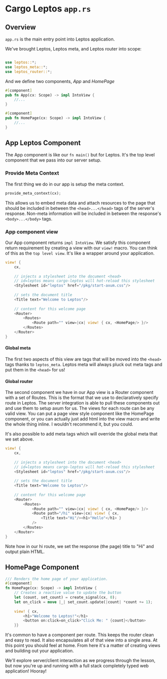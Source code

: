 # Cargo Leptos `app.rs`

## Overview
`app.rs` is the main entry point into Leptos application. 

We've brought Leptos, Leptos meta, and Leptos router into scope:

```rust

use leptos::*;  
use leptos_meta::*;  
use leptos_router::*;

```

And we define two components, *App* and *HomePage*

```rust
#[component]  
pub fn App(cx: Scope) -> impl IntoView {
	//...
}

#[component]  
pub fn HomePage(cx: Scope) -> impl IntoView {
	//...
}
```

## App Leptos Component

The App component is like our `fn main()` but for Leptos. It's the top level component that we pass into our server setup. 

### Provide Meta Context

The first thing we do in our app is setup the meta context. 

```rust
provide_meta_context(cx);
```

This allows us to embed meta data and attach resources to the page that should be included in between the `<head>...</head>` tags of the server's response. Non-meta information will be included in between the response's `<body>...</body>` tags.

### App component view

Our App component returns `impl IntoView`. We satisfy this component return requirement by creating a view with our `view!` macro. You can think of this as the `top level view`. It's like a wrapper around your application. 

```rust
view! {  
    cx,  
  
    // injects a stylesheet into the document <head>  
    // id=leptos means cargo-leptos will hot-reload this stylesheet    
    <Stylesheet id="leptos" href="/pkg/start-axum.css"/>  
  
    // sets the document title  
    <Title text="Welcome to Leptos"/>  
  
    // content for this welcome page  
    <Router>  
        <Routes>  
			<Route path="" view=|cx| view! { cx, <HomePage/> }/>  
		</Routes>  
    </Router>  
}
```

#### Global meta

The first two aspects of this view are tags that will be moved into the `<head>` tags thanks to `leptos_meta`. Leptos meta will always pluck out meta tags and put them in the `<head>` for us!

#### Global router

The second component we have in our App view is a Router component with a set of Routes. This is the format that we use to declaratively specify route in Leptos. The server integration is able to pull these components out and use them to setup axum for us. The views for each route can be any valid view. You can put a page view style component like the HomePage component, or you can actually just add html into the view macro and write the whole thing inline. I wouldn't recommend it, but you could.

It's also possible to add meta tags which will override the global meta that we set above.

```rust
view! {  
    cx,  
  
    // injects a stylesheet into the document <head>  
    // id=leptos means cargo-leptos will hot-reload this stylesheet
    <Stylesheet id="leptos" href="/pkg/start-axum.css"/>  
  
    // sets the document title  
    <Title text="Welcome to Leptos"/>  
  
    // content for this welcome page  
    <Router>  
		<Routes>  
			<Route path="" view=|cx| view! { cx, <HomePage/> }/>  
			<Route path="/hi" view=|cx| view! { cx, 
				<Title text="Hi"/><h1>"Hello"</h1> }
			/>  
		</Routes>  
    </Router>  
}
```

Note how in our hi route, we set the response (the page) title to "Hi" and output plain HTML.

## HomePage Component

```rust
/// Renders the home page of your application.  
#[component]  
fn HomePage(cx: Scope) -> impl IntoView {  
    // Creates a reactive value to update the button  
    let (count, set_count) = create_signal(cx, 0);  
    let on_click = move |_| set_count.update(|count| *count += 1);  
  
    view! { cx,  
        <h1>"Welcome to Leptos!"</h1>  
        <button on:click=on_click>"Click Me: " {count}</button>  
    }}
```

It's common to have a component per route. This keeps the router clean and easy to read. It also encapsulates all of that view into a single area. At this point you should feel at home. From here it's a matter of creating views and building out your application. 

We'll explore server/client interaction as we progress through the lesson, but now you're up and running with a full stack completely typed web application! Hooray!